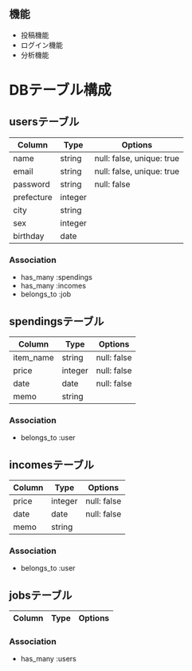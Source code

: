 ## 機能
- 投稿機能
- ログイン機能
- 分析機能


# DBテーブル構成

 ## usersテーブル

|Column|Type|Options|
|------|----|-------|
|name|string|null: false, unique: true|
|email|string|null: false, unique: true|
|password|string|null: false|
|prefecture|integer| |
|city|string| |
|sex|integer| |
|birthday|date| |


### Association
- has_many :spendings
- has_many :incomes
- belongs_to :job

 ## spendingsテーブル

|Column|Type|Options|
|------|----|-------|
|item_name|string|null: false|
|price|integer|null: false|
|date|date|null: false|
|memo|string| |

### Association
- belongs_to :user

 ## incomesテーブル

|Column|Type|Options|
|------|----|-------|
|price|integer|null: false|
|date|date|null: false|
|memo|string| |

### Association
- belongs_to :user

 ## jobsテーブル

|Column|Type|Options|
|------|----|-------|

### Association
- has_many :users
